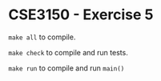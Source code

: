 # CSE3150 - Exercise 5

`make all` to compile.

`make check` to compile and run tests.

`make run` to compile and run `main()`

